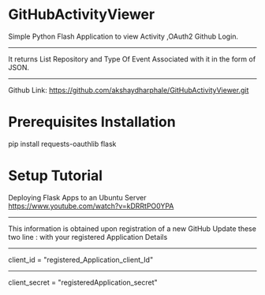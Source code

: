 # GitHubActivityViewer
Simple Python Flash Application to view Activity ,OAuth2 Github Login.
***************************************************************
It returns List Repository and Type Of Event Associated with it in the form
of JSON.
***************************************************************
Github Link:
https://github.com/akshaydharphale/GitHubActivityViewer.git

# Prerequisites Installation
pip install requests-oauthlib flask

# Setup Tutorial
Deploying Flask Apps to an Ubuntu Server
https://www.youtube.com/watch?v=kDRRtPO0YPA

***************************************************************
This information is obtained upon registration of a new GitHub
Update these two line : with your registered Application Details

***************************************************************
client_id = "registered_Application_client_Id"
***************************************************************
client_secret = "registeredApplication_secret"
